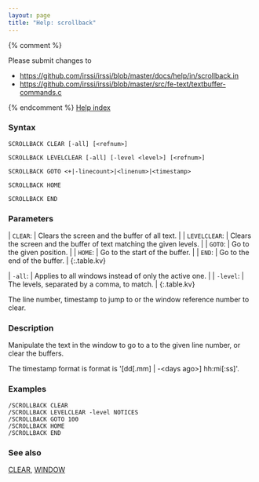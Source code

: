```yaml
---
layout: page
title: "Help: scrollback"
---
```


{% comment %}

Please submit changes to
- https://github.com/irssi/irssi/blob/master/docs/help/in/scrollback.in
- https://github.com/irssi/irssi/blob/master/src/fe-text/textbuffer-commands.c


{% endcomment %}
[Help index](/documentation/help)

### Syntax ###

<div class="highlight irssisyntax"><pre style="\-\-cmdlen:16ch"><code><span class="synB">SCROLLBACK</span> <span class="synB">CLEAR</span> <span class="syn10">[<span class="syn">-all</span>]</span> <span class="syn10">[<span class="syn09">&lt;refnum></span>]</span></code></pre></div>


<div class="highlight irssisyntax"><pre style="\-\-cmdlen:21ch"><code><span class="synB">SCROLLBACK</span> <span class="synB">LEVELCLEAR</span> <span class="syn10">[<span class="syn">-all</span>]</span> <span class="syn10">[<span class="syn">-level</span> <span class="syn09">&lt;level></span>]</span> <span class="syn10">[<span class="syn09">&lt;refnum></span>]</span></code></pre></div>


<div class="highlight irssisyntax"><pre style="\-\-cmdlen:15ch"><code><span class="synB">SCROLLBACK</span> <span class="synB">GOTO</span> <span class="synB05">&lt;+|-linecount></span>|<span class="synB05">&lt;linenum></span>|<span class="synB05">&lt;timestamp></span></code></pre></div>


<div class="highlight irssisyntax"><pre style="\-\-cmdlen:14ch"><code><span class="synB">SCROLLBACK</span> <span class="synB">HOME</span></code></pre></div>


<div class="highlight irssisyntax"><pre style="\-\-cmdlen:-2ch"><code><span class="synB">SCROLLBACK</span> <span class="synB">END</span></code></pre></div>



### Parameters ###


| `CLEAR`: |          Clears the screen and the buffer of all text. |
| `LEVELCLEAR`: |     Clears the screen and the buffer of text matching the given levels. |
| `GOTO`: |           Go to the given position. |
| `HOME`: |           Go to the start of the buffer. |
| `END`: |            Go to the end of the buffer. |
{:.table.kv}


| `-all`: |           Applies to all windows instead of only the active one. |
| `-level`: |         The levels, separated by a comma, to match. |
{:.table.kv}

The line number, timestamp to jump to or the window reference number to
clear.

### Description ###

Manipulate the text in the window to go to a to the given line number, or
clear the buffers.

The timestamp format is format is '[dd[.mm] | -&lt;days ago>] hh:mi[:ss]'.

### Examples ###

    /SCROLLBACK CLEAR
    /SCROLLBACK LEVELCLEAR -level NOTICES
    /SCROLLBACK GOTO 100
    /SCROLLBACK HOME
    /SCROLLBACK END

### See also ###
[CLEAR](/documentation/help/clear), [WINDOW](/documentation/help/window)

